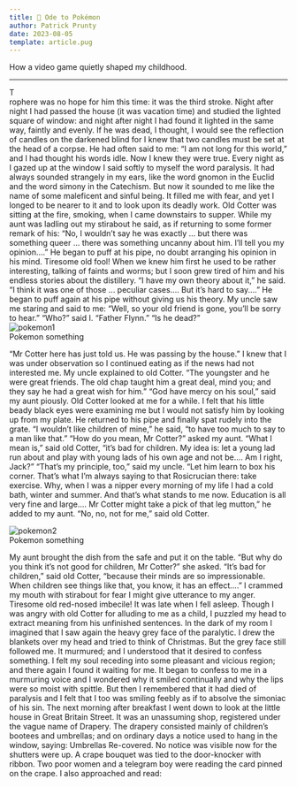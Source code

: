 ```yaml
---
title: 🐉 Ode to Pokémon
author: Patrick Prunty
date: 2023-08-05
template: article.pug
---
```


How a video game quietly shaped my childhood.

---

<div class="drop-cap">T</div>rophere was no hope for him this time: it was the third stroke. Night after night I had passed the house (it was vacation time) and studied the lighted square of window: and night after night I had found it lighted in the same way, faintly and evenly. If he was dead, I thought, I would see the reflection of candles on the darkened blind for I knew that two candles must be set at the head of a corpse. He had often said to me: “I am not long for this world,” and I had thought his words idle. Now I knew they were true. Every night as I gazed up at the window I said softly to myself the word paralysis. It had always sounded strangely in my ears, like the word gnomon in the Euclid and the word simony in the Catechism. But now it sounded to me like the name of some maleficent and sinful being. It filled me with fear, and yet I longed to be nearer to it and to look upon its deadly work.
Old Cotter was sitting at the fire, smoking, when I came downstairs to supper. While my aunt was ladling out my stirabout he said, as if returning to some former remark of his:
“No, I wouldn’t say he was exactly ... but there was something queer ... there was something uncanny about him. I’ll tell you my opinion....”
He began to puff at his pipe, no doubt arranging his opinion in his mind. Tiresome old fool! When we knew him first he used to be rather interesting, talking of faints and worms; but I soon grew tired of him and his endless stories about the distillery.
“I have my own theory about it,” he said. “I think it was one of those ... peculiar cases.... But it’s hard to say....”
He began to puff again at his pipe without giving us his theory. My uncle saw me staring and said to me:
“Well, so your old friend is gone, you’ll be sorry to hear.”
“Who?” said I.
“Father Flynn.”
“Is he dead?”

<div class="article-image-container">
  <div class="article-image">
    <img src="https://pprunty.github.io/pprunty/assets/images/articles/ode-to-pokemon/pokemon1.png" alt="pokemon1">
  </div>
  <div class="article-image-title">Pokemon something</div>
</div>

“Mr Cotter here has just told us. He was passing by the house.”
I knew that I was under observation so I continued eating as if the news had not interested me. My uncle explained to
old Cotter.
“The youngster and he were great friends. The old chap taught him a great deal, mind you; and they say he had a great
wish for him.”
“God have mercy on his soul,” said my aunt piously.
Old Cotter looked at me for a while. I felt that his little beady black eyes were examining me but I would not satisfy
him by looking up from my plate. He returned to his pipe and finally spat rudely into the grate.
“I wouldn’t like children of mine,” he said, “to have too much to say to a man like that.”
“How do you mean, Mr Cotter?” asked my aunt.
“What I mean is,” said old Cotter, “it’s bad for children. My idea is: let a young lad run about and play with young
lads of his own age and not be.... Am I right, Jack?”
“That’s my principle, too,” said my uncle. “Let him learn to box his corner. That’s what I’m always saying to that
Rosicrucian there: take exercise. Why, when I was a nipper every morning of my life I had a cold bath, winter and
summer. And that’s what stands to me now. Education is all very fine and large.... Mr Cotter might take a pick of that
leg mutton,” he added to my aunt.
“No, no, not for me,” said old Cotter.

<div class="article-image-container">
  <div class="article-image">
    <img src="https://pprunty.github.io/pprunty/assets/images/articles/ode-to-pokemon/pokemon2.png" alt="pokemon2">
  </div>
  <div class="article-image-title">Pokemon something</div>
</div>

My aunt brought the dish from the safe and put it on the table.
“But why do you think it’s not good for children, Mr Cotter?” she asked.
“It’s bad for children,” said old Cotter, “because their minds are so impressionable. When children see things like
that, you know, it has an effect....”
I crammed my mouth with stirabout for fear I might give utterance to my anger. Tiresome old red-nosed imbecile!
It was late when I fell asleep. Though I was angry with old Cotter for alluding to me as a child, I puzzled my head to
extract meaning from his unfinished sentences. In the dark of my room I imagined that I saw again the heavy grey face of
the paralytic. I drew the blankets over my head and tried to think of Christmas. But the grey face still followed me. It
murmured; and I understood that it desired to confess something. I felt my soul receding into some pleasant and vicious
region; and there again I found it waiting for me. It began to confess to me in a murmuring voice and I wondered why it
smiled continually and why the lips were so moist with spittle. But then I remembered that it had died of paralysis and
I felt that I too was smiling feebly as if to absolve the simoniac of his sin.
The next morning after breakfast I went down to look at the little house in Great Britain Street. It was an unassuming
shop, registered under the vague name of Drapery. The drapery consisted mainly of children’s bootees and umbrellas; and
on ordinary days a notice used to hang in the window, saying: Umbrellas Re-covered. No notice was visible now for the
shutters were up. A crape bouquet was tied to the door-knocker with ribbon. Two poor women and a telegram boy were
reading the card pinned on the crape. I also approached and read:
